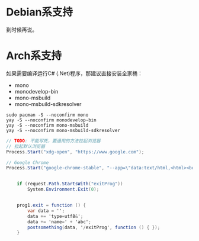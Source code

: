 # Debian系支持

到时候再说。

# Arch系支持

如果需要编译运行C# (.Net)程序，那建议直接安装全家桶：
* mono
* monodevelop-bin
* mono-msbuild
* mono-msbuild-sdkresolver

```
sudo pacman -S --noconfirm mono
yay -S --noconfirm monodevelop-bin
yay -S --noconfirm mono-msbuild
yay -S --noconfirm mono-msbuild-sdkresolver
```

```c#
// TODO: 不能写死，要通用的方法拉起浏览器
// 拉起默认浏览器
Process.Start("xdg-open", "https://www.google.com");

// Google Chrome
Process.Start("google-chrome-stable", "--app=\"data:text/html,<html><body><script>window.resizeTo(800,600);window.location='" + url + "testprog1.html';</script></body></html>\"");


    if (request.Path.StartsWith("exitProg"))
        System.Environment.Exit(0);


    prog1.exit = function () {
        var data = '';
        data += 'type=utf8&';
        data += 'name=' + 'abc';
        postsomething(data, '/exitProg', function () { });
    }
```